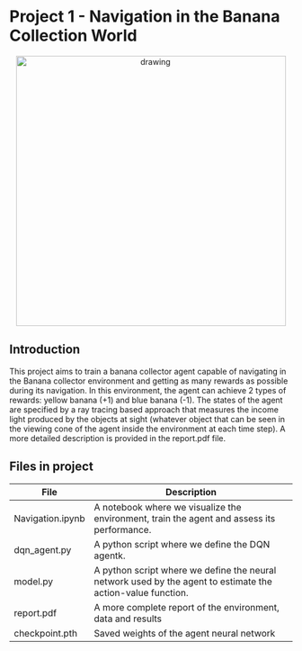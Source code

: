 # Project 1 - Navigation in the Banana Collection World

<center>
	<img src="https://video.udacity-data.com/topher/2018/June/5b1ab4b0_banana/banana.gif" alt="drawing" width="480"/>
</center>

## Introduction

This project aims to train a banana collector agent capable of navigating in the Banana collector environment and getting as many rewards as possible during its navigation. In this environment, the agent can achieve 2 types of rewards: yellow banana (+1) and blue banana (-1). The states of the agent are specified by a ray tracing
based approach that measures the income light produced by the objects at sight (whatever object that can be seen in the viewing cone of the agent inside the environment at each time step). A more detailed description is provided in the report.pdf file. 

## Files in project

|  File | Description | 
|-------|-------------|
| Navigation.ipynb  | A notebook where we visualize the environment, train the agent and assess its performance. | 
| dqn_agent.py  | A python script where we define the DQN agentk. | 
| model.py  | A python script where we define the neural network used by the agent to estimate the action-value function. |
| report.pdf  | A more complete report of the environment, data and results |
| checkpoint.pth | Saved weights of the agent neural network | 